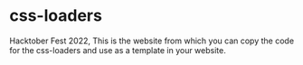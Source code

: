 # css-loaders
Hacktober Fest 2022, This is the website from which you can copy  the  code for the css-loaders and use as a template in your website.
